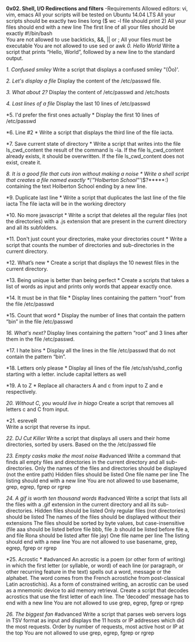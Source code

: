 
**0x02. Shell, I/O Redirections and filters**
-Requirements
	Allowed editors: vi, vim, emacs 
	All your scripts will be tested on Ubuntu 14.04 LTS 
	All your scripts should be exactly two lines long ($ wc -l file should print 2) 
	All your files should end with a new line 
	The first line of all your files should be exactly #!/bin/bash  
	You are not allowed to use backticks, &&, || or ; 
	All your files must be executable 
	You are not allowed to use sed or awk
*0. Hello World* 
Write a script that prints “Hello, World”, followed by a new line to the standard output.

*1. Confused smiley* 
Write a script that displays a confused smiley "(Ôo)'.

*2. Let's display a file* 
Display the content of the /etc/passwd file.

*3. What about 2?*
Display the content of /etc/passwd and /etc/hosts

*4. Last lines of a file* 
Display the last 10 lines of /etc/passwd

*5. I'd prefer the first ones actually * 
Display the first 10 lines of /etc/passwd

*6. Line #2 * 
Write a script that displays the third line of the file iacta.

*7. Save current state of directory * 
Write a script that writes into the file ls_cwd_content the result of the command ls -la. If the file ls_cwd_content already exists, it should be overwritten. If the file ls_cwd_content does not exist, create it.

*8. It is a good file that cuts iron without making a noise * 
Write a shell script that creates a file named exactly \*\\'"Holberton School"\'\\*$\?\*\*\*\*\*:) containing the text Holberton School ending by a new line.

*9. Duplicate last line *
Write a script that duplicates the last line of the file iacta
The file iacta will be in the working directory 

*10. No more javascript * 
Write a script that deletes all the regular files (not the directories) with a .js extension that are present in the current directory and all its subfolders.

*11. Don't just count your directories, make your directories count * 
Write a script that counts the number of directories and sub-directories in the current directory.

*12. What’s new * 
Create a script that displays the 10 newest files in the current directory.

*13. Being unique is better than being perfect * 
Create a scripts that takes a list of words as input and prints only words that appear exactly once.

*14. It must be in that file * 
Display lines containing the pattern “root” from the file /etc/passwd

*15. Count that word * 
Display the number of lines that contain the pattern “bin” in the file /etc/passwd

*16. What's next?* 
Display lines containing the pattern “root” and 3 lines after them in the file /etc/passwd.

*17. I hate bins * 
Display all the lines in the file /etc/passwd that do not contain the pattern “bin”.

*18. Letters only please * 
Display all lines of the file /etc/ssh/sshd_config starting with a letter. include capital letters as well 

*19. A to Z *
Replace all characters A and c from input to Z and e respectively.

*20. Without C, you would live in hiago*
Create a script that removes all letters c and C from input.

*21. esreveR  
Write a script that reverse its input.

*22. DJ Cut Killer*
Write a script that displays all users and their home directories, sorted by users. Based on the the /etc/passwd file 

*23. Empty casks make the most noise* #advanced 
Write a command that finds all empty files and directories in the current directory and all sub-directories.
Only the names of the files and directories should be displayed (not the entire path)
Hidden files should be listed 
One file name per line
The listing should end with a new line 
You are not allowed to use basename, grep, egrep, fgrep or rgrep 

*24. A gif is worth ten thousand words*  #advanced 
Write a script that lists all the files with a .gif extension in the current directory and all its sub-directories.
Hidden files should be listed 
Only regular files (not directories) should be listed 
The names of the files should be displayed without their extensions 
The files should be sorted by byte values, but case-insensitive (file aaa should be listed before file bbb, file .b should be listed before file a, and file Rona should be listed after file jay) 
One file name per line 
The listing should end with a new line 
You are not allowed to use basename, grep, egrep, fgrep or rgrep 

*25. Acrostic * #advanced 
An acrostic is a poem (or other form of writing) in which the first letter (or syllable, or word) of each line (or paragraph, or other recurring feature in the text) spells out a word, message or the alphabet. The word comes from the French acrostiche from post-classical Latin acrostichis). As a form of constrained writing, an acrostic can be used as a mnemonic device to aid memory retrieval. 
Create a script that decodes acrostics that use the first letter of each line.
The ‘decoded’ message has to end with a new line 
You are not allowed to use grep, egrep, fgrep or rgrep 

*26. The biggest fan*  #advanced 
Write a script that parses web servers logs in TSV format as input and displays the 11 hosts or IP addresses which did the most requests.
Order by number of requests, most active host or IP at the top 
You are not allowed to use grep, egrep, fgrep or rgrep 

